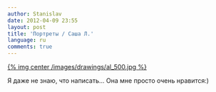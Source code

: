 ```yaml
---
author: Stanislav
date: 2012-04-09 23:55
layout: post
title: 'Портреты / Саша Л.'
language: ru
comments: true
---
```


[{% img center /images/drawings/al_500.jpg %}](/images/drawings/al.jpg)

Я даже не знаю, что написать... Она мне просто очень нравится:)